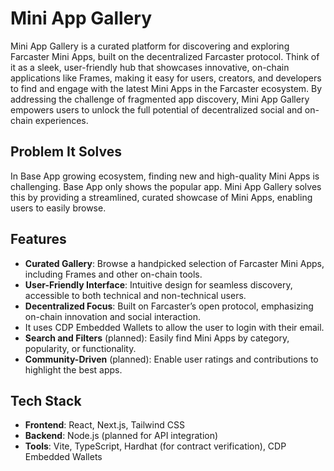 # Mini App Gallery

Mini App Gallery is a curated platform for discovering and exploring Farcaster Mini Apps, built on the decentralized Farcaster protocol. Think of it as a sleek, user-friendly hub that showcases innovative, on-chain applications like Frames, making it easy for users, creators, and developers to find and engage with the latest Mini Apps in the Farcaster ecosystem. By addressing the challenge of fragmented app discovery, Mini App Gallery empowers users to unlock the full potential of decentralized social and on-chain experiences.

## Problem It Solves
In Base App growing ecosystem, finding new and high-quality Mini Apps is challenging. Base App only shows the popular app. Mini App Gallery solves this by providing a streamlined, curated showcase of Mini Apps, enabling users to easily browse.

## Features
- **Curated Gallery**: Browse a handpicked selection of Farcaster Mini Apps, including Frames and other on-chain tools.
- **User-Friendly Interface**: Intuitive design for seamless discovery, accessible to both technical and non-technical users.
- **Decentralized Focus**: Built on Farcaster’s open protocol, emphasizing on-chain innovation and social interaction.
- It uses CDP Embedded Wallets to allow the user to login with their email.
- **Search and Filters** (planned): Easily find Mini Apps by category, popularity, or functionality.
- **Community-Driven** (planned): Enable user ratings and contributions to highlight the best apps.

## Tech Stack
- **Frontend**: React, Next.js, Tailwind CSS
- **Backend**: Node.js (planned for API integration)
- **Tools**: Vite, TypeScript, Hardhat (for contract verification), CDP Embedded Wallets